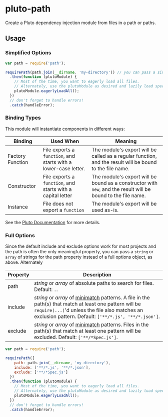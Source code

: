 # pluto-path

Create a Pluto dependency injection module from files in a path or paths.

## Usage

### Simplified Options

```js
var path = require('path');

requirePath(path.join(__dirname, 'my-directory')) // you can pass a single search path or array of them
  .then(function (plutoModule) {
    // Most of the time, you want to eagerly load all files. 
    // Alternately, use the plutoModule as desired and lazily load specific components.
    plutoModule.eagerlyLoadAll();
  })
  // don't forget to handle errors!
  .catch(handleError);
```

### Binding Types

This module will instantiate components in different ways:

| Binding          | Used When | Meaning |
| ---------------- | --------- | ------- |
| Factory Function | File exports a `function`, and starts with a lower-case letter. | The module's export will be called as a regular function, and the result will be bound to the file name. |
| Constructor      | File exports a `function`, and starts with a capital letter | The module's export will be bound as a constructor with `new`, and the result will be bound to the file name. |
| Instance         | File does not export a `function` | The module's export will be used as-is. |

See the [Pluto Documentation](https://github.com/ecowden/pluto.js) for more details.

### Full Options

Since the default include and exclude options work for most projects and the path is often the only meaningful property, you can pass a `string` or `array` of strings for the path property instead of a full options object, as above. Alternately

| Property | Description |
| -------- | ----------- |
| path     | _string_ or _array_ of absolute paths to search for files. Default: `.`. |
| include  | _string_ or _array_ of [minimatch](https://github.com/isaacs/minimatch) patterns. A file in the path(s) that match at least one pattern will be `require(...)`'d unless the file also matches an exclusion pattern. Default: `['**/*.js', '**/*.json']`.|
| exclude  | _string_ or _array_ of [minimatch](https://github.com/isaacs/minimatch) patterns. Files in the path(s) that match at least one pattern will be excluded. Default: `['**/*Spec.js']`. |

```js
var path = require('path');

requirePath({
    path: path.join(__dirname, 'my-directory'),
    include: ['**/*.js', '**/*.json'],
    exclude: ['**/*Spec.js']
  })
  .then(function (plutoModule) {
    // Most of the time, you want to eagerly load all files.
    // Alternately, use the plutoModule as desired and lazily load specific components.
    plutoModule.eagerlyLoadAll();
  })
  // don't forget to handle errors!
  .catch(handleError);
```
